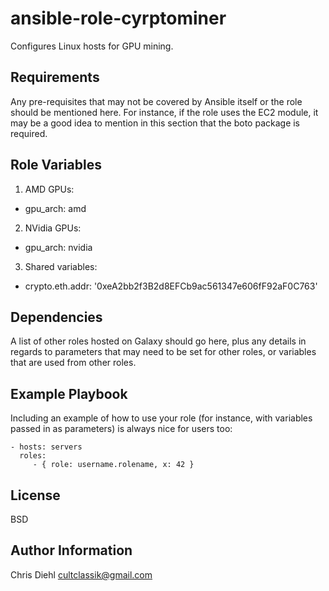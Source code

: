 ansible-role-cyrptominer
=========

Configures Linux hosts for GPU mining.

Requirements
------------

Any pre-requisites that may not be covered by Ansible itself or the role should be mentioned here. For instance, if the role uses the EC2 module, it may be a good idea to mention in this section that the boto package is required.

Role Variables
--------------

1. AMD GPUs:
* gpu_arch: amd

2. NVidia GPUs:
* gpu_arch: nvidia

3. Shared variables:
* crypto.eth.addr: '0xeA2bb2f3B2d8EFCb9ac561347e606fF92aF0C763'

Dependencies
------------

A list of other roles hosted on Galaxy should go here, plus any details in regards to parameters that may need to be set for other roles, or variables that are used from other roles.

Example Playbook
----------------

Including an example of how to use your role (for instance, with variables passed in as parameters) is always nice for users too:

    - hosts: servers
      roles:
         - { role: username.rolename, x: 42 }

License
-------

BSD

Author Information
------------------

Chris Diehl
cultclassik@gmail.com
